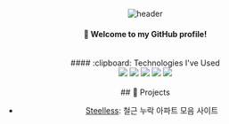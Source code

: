 <div align="center"> 

![header](https://capsule-render.vercel.app/api?type=cylinder&color=87CEEB&height=150&section=header&text=kohtaewoo&fontColor=000000&fontSize=70&animation=fadeIn&fontAlignY=55)
  
####  :wave: Welcome to my GitHub profile!

<br/>
####  :clipboard: Technologies I've Used
  
<br/>
  
<img src="https://img.shields.io/badge/C-A8B9CC?style=for-the-badge&amp;logo=c&amp;logoColor=&amp;">
<img src="https://img.shields.io/badge/C++-00599C?style-for-the-badge&amp;logo=cplusplus&amp;labelColor=&amp;color=E34F26">
<img src="https://img.shields.io/badge/Python-3776AB?style-for-the-badge&amp;logo=&amp;labelColor=&amp;color=E34F26">
<img src="https://img.shields.io/badge/JAVA-007396?style-for-the-badge&amp;logo=&amp;labelColor=&amp;color=E34F26">
<img src="https://img.shields.io/badge/Node.js-339933?style-for-the-badge&amp;logo=node.js">

<br/>
<br/>
## 🚀 Projects

- [Steelless](https://port-0-steelless-fq2r52kllomxmkm.sel3.cloudtype.app/): 철근 누락 아파트 모음 사이트
</div>

